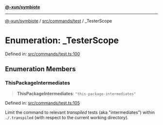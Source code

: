 [**@-xun/symbiote**](../../../../README.md)

***

[@-xun/symbiote](../../../../README.md) / [src/commands/test](../README.md) / \_TesterScope

# Enumeration: \_TesterScope

Defined in: [src/commands/test.ts:100](https://github.com/Xunnamius/symbiote/blob/32027a085b8c7c4a98bb8de413916d57db0fd040/src/commands/test.ts#L100)

## Enumeration Members

### ThisPackageIntermediates

> **ThisPackageIntermediates**: `"this-package-intermediates"`

Defined in: [src/commands/test.ts:105](https://github.com/Xunnamius/symbiote/blob/32027a085b8c7c4a98bb8de413916d57db0fd040/src/commands/test.ts#L105)

Limit the command to relevant _transpiled_ tests (aka "intermediates")
within `./.transpiled` (with respect to the current working directory).
